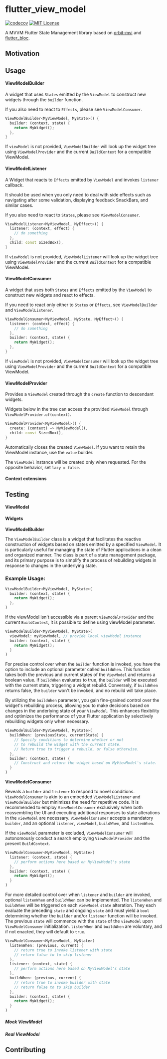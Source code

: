 # flutter_view_model

[![codecov](https://codecov.io/gh/giovanigm/flutter_view_model/graph/badge.svg?token=B9YX8Y0GYZ)](https://codecov.io/gh/giovanigm/flutter_view_model)
[![MIT License](https://img.shields.io/badge/License-MIT-blue.svg)](https://choosealicense.com/licenses/mit/)

A MVVM Flutter State Management library based on [orbit-mvi](https://orbit-mvi.org/) and [flutter_bloc](https://pub.dev/packages/flutter_bloc).

## Motivation

## Usage

#### ViewModelBuilder

A widget that uses `States` emitted by the `ViewModel` to construct new widgets through the `builder` function.

If you also need to react to `Effects`, please see `ViewModelConsumer`.

```dart
ViewModelBuilder<MyViewModel, MyState>() {
  builder: (context, state) {
    return MyWidget();
  },
}
```

If `viewModel` is not provided, `ViewModelBuilder` will look up the widget tree using `ViewModelProvider` and the current `BuildContext` for a compatible ViewModel.

#### ViewModelListener

A Widget that reacts to `Effects` emitted by `ViewModel` and invokes `listener` callback.

It should be used when you only need to deal with side effects such as navigating after some validation, displaying feedback SnackBars, and similar cases.

If you also need to react to `States`, please see `ViewModelConsumer`.

```dart
ViewModelListener<MyViewModel, MyEffect>() {
  listener: (context, effect) {
    // do something
  },
  child: const SizedBox(),
}
```

If `viewModel` is not provided, `ViewModelListener` will look up the widget tree using `ViewModelProvider` and the current `BuildContext` for a compatible ViewModel.

#### ViewModelConsumer

A widget that uses both `States` and `Effects` emitted by the `ViewModel` to construct new widgets and react to effects.

If you need to react only either to `States` or `Effects`, see `ViewModelBuilder` and `ViewModelListener`.

```dart
ViewModelConsumer<MyViewModel, MyState, MyEffect>() {
  listener: (context, effect) {
    // do something
  },
  builder: (context, state) {
    return MyWidget();
  },
}
```

If `viewModel` is not provided, `ViewModelConsumer` will look up the widget tree using `ViewModelProvider` and the current `BuildContext` for a compatible ViewModel.

#### ViewModelProvider

Provides a `ViewModel` created through the `create` function to descendant widgets.

Widgets below in the tree can access the provided `ViewModel` through `ViewModelProvider.of(context)`.

```dart
ViewModelProvider<MyViewModel>() {
  create: (context) => MyViewModel(),
  child: const SizedBox(),
}
```

Automatically closes the created `ViewModel`. If you want to retain the ViewModel instance, use the `value` builder.

The `ViewModel` instance will be created only when requested. For the opposite behavior, set `lazy = false`.

#### Context extensions

## Testing

#### ViewModel

#### Widgets

**ViewModelBuilder**

The `ViewModelBuilder` class is a widget that facilitates the reactive construction of widgets based on states emitted by a specified `ViewModel`. It is particularly useful for managing the state of Flutter applications in a clean and organized manner. The class is part of a state management package, and its primary purpose is to simplify the process of rebuilding widgets in response to changes in the underlying state.

### Example Usage:
```dart
ViewModelBuilder<MyViewModel, MyState>(
  builder: (context, state) {
    return MyWidget();
  },
)
```

If the viewModel isn't accessible via a parent `ViewModelProvider` and the current `BuildContext`, it is possible to define using viewModel parameter.

```dart
ViewModelBuilder<MyViewModel, MyState>(
  viewModel: myViewModel, // provide local viewModel instance
  builder: (context, state) {
    return MyWidget();
  }
)
```

For precise control over when the `builder` function is invoked, you have the option to include an optional parameter called `buildWhen`. This function takes both the previous and current states of the `ViewModel` and returns a boolean value. If `buildWhen` evaluates to true, the `builder` will be executed with the current state, triggering a widget rebuild. Conversely, if `buildWhen` returns false, the `builder` won't be invoked, and no rebuild will take place.

By utilizing the `buildWhen` parameter, you gain fine-grained control over the widget's rebuilding process, allowing you to make decisions based on changes in the underlying state of your `ViewModel`. This enhances flexibility and optimizes the performance of your Flutter application by selectively rebuilding widgets only when necessary.

```dart
ViewModelBuilder<MyViewModel, MyState>(
  buildWhen: (previousState, currentState) {
    // Specify conditions to determine whether or not
    // to rebuild the widget with the current state.
    // Return true to trigger a rebuild, or false otherwise.
  },
  builder: (context, state) {
    // Construct and return the widget based on MyViewModel's state.
  }
)
```

**ViewModelConsumer** 

Reveals a `builder` and `listener` to respond to novel conditions. `ViewModelConsumer` is akin to an embedded `ViewModelListener` and `ViewModelBuilder` but minimizes the need for repetitive code. It is recommended to employ `ViewModelConsumer` exclusively when both reassembling the UI and executing additional responses to state alterations in the `viewModel` are necessary. `ViewModelConsumer` accepts a mandatory `builder`, and an optional `listener`, `viewModel`, `buildWhen`, and `listenWhen`.

If the `viewModel` parameter is excluded, `ViewModelConsumer` will autonomously conduct a search employing
`ViewModelProvider` and the present `BuildContext`.

```dart
ViewModelConsumer<MyViewModel, MyState>(
  listener: (context, state) {
    // perform actions here based on MyViewModel's state
  },
  builder: (context, state) {
    return MyWidget();
  }
)
```

For more detailed control over when `listener` and `builder` are invoked, optional `listenWhen` and `buildWhen` can be implemented. The `listenWhen` and `buildWhen` will be triggered on each `viewModel` `state` alteration. They each evaluate the preceding `state` and ongoing `state` and must yield a `bool` determining whether the `builder` and/or `listener` function will be invoked. The previous `state` will commence with the `state` of the `viewModel` upon `ViewModelConsumer` initialization. `listenWhen` and `buildWhen` are voluntary, and if not enacted, they will default to `true`.

```dart
ViewModelConsumer<MyViewModel, MyState>(
  listenWhen: (previous, current) {
    // return true to invoke listener with state
    // return false to to skip listener
  },
  listener: (context, state) {
    // perform actions here based on MyViewModel's state
  },
  buildWhen: (previous, current) {
    // return true to invoke builder with state
    // return false to to skip builder
  },
  builder: (context, state) {
    return MyWidget();
  }
)
```

##### Mock ViewModel

##### Real ViewModel

## Contributing
